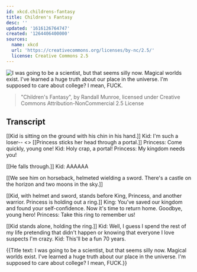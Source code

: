 ```yaml
---
id: xkcd.childrens-fantasy
title: Children's Fantasy
desc: ''
updated: '1616126764747'
created: '1264406400000'
sources:
  name: xkcd
  url: 'https://creativecommons.org/licenses/by-nc/2.5/'
  license: Creative Commons 2.5
---
```

![I was going to be a scientist, but that seems silly now. Magical worlds exist. I've learned a huge truth about our place in the universe. I'm supposed to care about college? I mean, FUCK.](https://imgs.xkcd.com/comics/childrens_fantasy.png)
> "Children's Fantasy", by Randall Munroe, licensed under Creative Commons Attribution-NonCommercial 2.5 License

## Transcript
[[Kid is sitting on the ground with his chin in his hand.]]
Kid: I'm such a loser--
<<POP>>
[[Princess sticks her head through a portal.]]
Princess: Come quickly, young one!
Kid: Holy crap, a portal!
Princess: My kingdom needs you!

[[He falls through.]]
Kid: AAAAAA

[[We see him on horseback, helmeted wielding a sword. There's a castle on the horizon and two moons in the sky.]]

[[Kid, with helmet and sword, stands before King, Princess, and another warrior. Princess is holding out a ring.]]
King: You've saved our kingdom and found your self-confidence. Now it's time to return home. Goodbye, young hero!
Princess: Take this ring to remember us!

[[Kid stands alone, holding the ring.]]
Kid: Well, I guess I spend the rest of my life pretending that didn't happen or knowing that everyone I love suspects I'm crazy.
Kid: This'll be a fun 70 years.

{{Title text: I was going to be a scientist, but that seems silly now. Magical worlds exist. I've learned a huge truth about our place in the universe. I'm supposed to care about college? I mean, FUCK.}}
